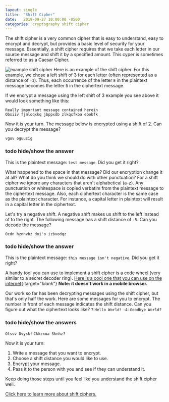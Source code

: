 ```yaml
---
layout: single
title:  "Shift Cipher"
date:   2019-09-27 10:00:00 -0500
categories: cryptography shift cipher
---
```


The shift cipher is a very common cipher that is easy to understand, easy to encrypt and decrypt, but provides a basic level of security for your message.  Essentially, a shift cipher requires that we take each letter in our source message and shift it by a specified amount.  This cyper is sometimes referred to as a Caesar Cipher.


![example shift cipher](/images/Caesar_cipher_left_shift_of_3.svg)
Here is an example of the shift cipher.  For this example, we chose a left shift of 3 for each letter (often represented as a distance of `-3`).  Thus, each occurrence of the letter `E` in the plaintext message becomes the letter `B` in the ciphertext message.

If we encrypt a message using the left shift of 3 example you see above it would look something like this:
```
Really important message contained herein
Obxiiv fjmloqxkq jbppxdb zlkqxfkba ebobfk
```

Now it is your turn.  The message below is encrypted using a shift of 2.  Can you decrypt the message?

`vguv oguucig`

### todo hide/show the answer
This is the plaintext message: `test message`.  Did you get it right?

What happened to the space in that message?  Did our encryption change it at all?  What do you think we should do with other punctuation?  For a shift cipher we ignore any characters that aren't alphabetical (a-z).  Any punctuation or whitespace is copied verbatim from the plaintext message to the ciphertext message.
Also, each ciphertext character is the same case as the plaintext character.  For instance, a capital letter in plaintext will result in a capital letter in the ciphertext.

Let's try a negative shift.  A negative shift makes us shift to the left instead of to the right.  The following message has a shift distance of `-5`.  Can you decode the message?

`Ocdn hznnvbz dni'o izbvodqz`

### todo hide/show the answer
This is the plaintext message: `this message isn't negative`.  Did you get it right?

A handy tool you can use to implement a shift cipher is a code wheel (very similar to a secret decoder ring).  [Here is a cool one that you can use on the internet](http://inventwithpython.com/cipherwheel/){:target="_blank_"}  **Note: it doesn't work in a mobile browser.**

Our work so far has been decrypting messages using the shift cipher, but that's only half the work.  Here are some messages for you to encrypt.  The number in front of each message indicates the shift distance.  Can you figure out what the ciphertext looks like?
`7`:`Hello World!`
`-4`: `Goodbye World?`

### todo hide/show the answers
`Olssv Dvysk!`
`Ckkzxua Sknhz?`

Now it is your turn:

1. Write a message that you want to encrypt.
2. Choose a shift distance you would like to use.
3. Encrypt your message.
4. Pass it to the person with you and see if they can understand it.

Keep doing those steps until you feel like you understand the shift cipher well.

[Click here to learn more about shift ciphers.](https://en.wikipedia.org/wiki/Caesar_cipher)
